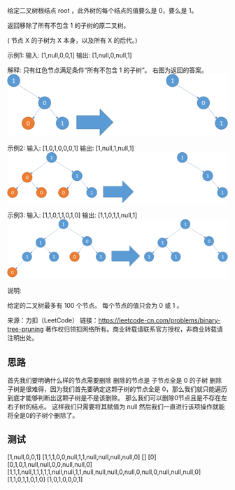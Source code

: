 ## 
给定二叉树根结点 root ，此外树的每个结点的值要么是 0，要么是 1。

返回移除了所有不包含 1 的子树的原二叉树。

( 节点 X 的子树为 X 本身，以及所有 X 的后代。)

示例1:
输入: [1,null,0,0,1]
输出: [1,null,0,null,1]
 
解释: 
只有红色节点满足条件“所有不包含 1 的子树”。
右图为返回的答案。
![img](./1028_2.png)

示例2:
输入: [1,0,1,0,0,0,1]
输出: [1,null,1,null,1]
![img](./1028_1.png)


示例3:
输入: [1,1,0,1,1,0,1,0]
输出: [1,1,0,1,1,null,1]
![img](./1028.png)


说明:

给定的二叉树最多有 100 个节点。
每个节点的值只会为 0 或 1 。

来源：力扣（LeetCode）
链接：https://leetcode-cn.com/problems/binary-tree-pruning
著作权归领扣网络所有。商业转载请联系官方授权，非商业转载请注明出处。

## 思路
首先我们要明确什么样的节点需要删除
删除的节点是 子节点全是 0 的子树
删除子树是很难得，因为我们首先要确定这颗子树的节点全是 0，那么我们就只能遍历到底才能够判断出这颗子树是不是该删除。
那么我们可以删除0节点且是不存在左右子树的结点。
这样我们只需要将其赋值为 null
然后我们一直进行该项操作就能将全是0的子树个删除了。
## 测试
[1,null,0,0,1]
[1,1,1,0,0,null,1,1,null,null,null,null,0]
[]
[0]
[0,1,0,1,null,null,0,0,null,null,0]
[1,1,1,null,1,1,1,1,1,null,null,1,1,null,null,null,0,null,0,null,0,null,null,null,0]
[1,1,0,1,1,0,1,0]
[1,0,1,0,0,0,1]
